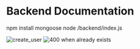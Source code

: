 # Backend Documentation

npm install mongoose
node /backend/index.js

![create_user](image.png)
![400 when already exists](image-1.png)
